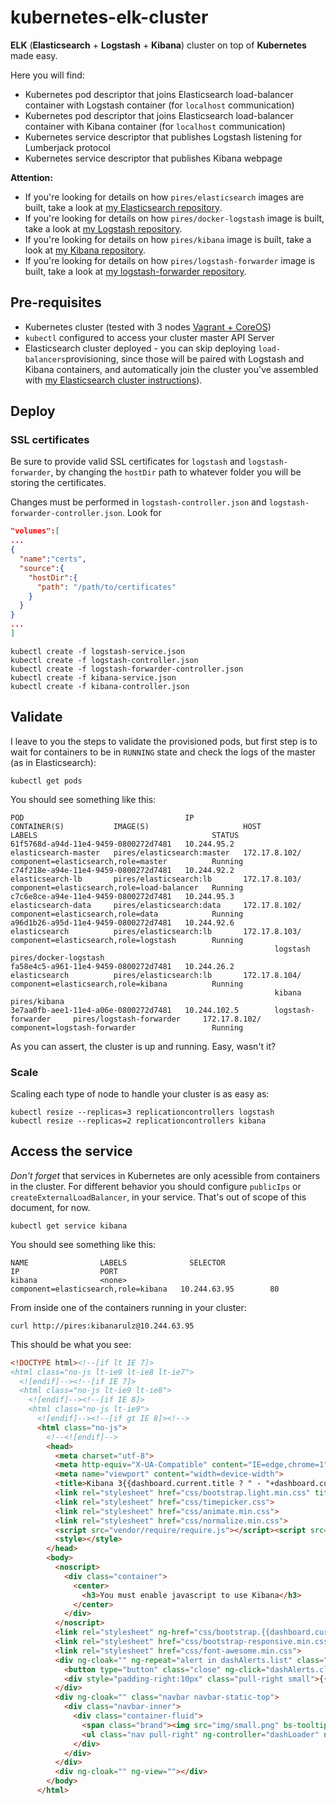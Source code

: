 # kubernetes-elk-cluster
**ELK** (**Elasticsearch** + **Logstash** + **Kibana**) cluster on top of **Kubernetes** made easy.

Here you will find:
* Kubernetes pod descriptor that joins Elasticsearch load-balancer container with Logstash container (for ```localhost``` communication)
* Kubernetes pod descriptor that joins Elasticsearch load-balancer container with Kibana container (for ```localhost``` communication)
* Kubernetes service descriptor that publishes Logstash listening for Lumberjack protocol
* Kubernetes service descriptor that publishes Kibana webpage

**Attention:** 
* If you're looking for details on how ```pires/elasticsearch``` images are built, take a look at [my Elasticsearch repository](https://github.com/pires/kubernetes-elasticsearch-cluster).
* If you're looking for details on how ```pires/docker-logstash``` image is built, take a look at [my Logstash repository](https://github.com/pires/docker-logstash).
* If you're looking for details on how ```pires/kibana``` image is built, take a look at [my Kibana repository](https://github.com/pires/kibana).
* If you're looking for details on how ```pires/logstash-forwarder``` image is built, take a look at [my logstash-forwarder repository](https://github.com/pires/logstash-forwarder).

## Pre-requisites

* Kubernetes cluster (tested with 3 nodes [Vagrant + CoreOS](https://github.com/pires/kubernetes-vagrant-coreos-cluster))
* ```kubectl``` configured to access your cluster master API Server
* Elasticsearch cluster deployed - you can skip deploying ```load-balancers```provisioning, since those will be paired with Logstash and Kibana containers, and automatically join the cluster you've assembled with [my Elasticsearch cluster instructions](https://github.com/pires/kubernetes-elasticsearch-cluster)).

## Deploy

### SSL certificates

Be sure to provide valid SSL certificates for ```logstash``` and ```logstash-forwarder```, by changing the ```hostDir``` path to whatever folder you will be storing the certificates.

Changes must be performed in ```logstash-controller.json``` and ```logstash-forwarder-controller.json```. Look for
```json
"volumes":[
...
{
  "name":"certs",
  "source":{
    "hostDir":{
      "path": "/path/to/certificates"
    }
  }
}
...
]
```

```
kubectl create -f logstash-service.json
kubectl create -f logstash-controller.json
kubectl create -f logstash-forwarder-controller.json
kubectl create -f kibana-service.json
kubectl create -f kibana-controller.json
```

## Validate

I leave to you the steps to validate the provisioned pods, but first step is to wait for containers to be in ```RUNNING``` state and check the logs of the master (as in Elasticsearch):

```
kubectl get pods
```

You should see something like this:

```
POD                                    IP                  CONTAINER(S)           IMAGE(S)                     HOST                LABELS                                       STATUS
61f5768d-a94d-11e4-9459-0800272d7481   10.244.95.2         elasticsearch-master   pires/elasticsearch:master   172.17.8.102/       component=elasticsearch,role=master          Running
c74f218e-a94e-11e4-9459-0800272d7481   10.244.92.2         elasticsearch-lb       pires/elasticsearch:lb       172.17.8.103/       component=elasticsearch,role=load-balancer   Running
c7c6e8ce-a94e-11e4-9459-0800272d7481   10.244.95.3         elasticsearch-data     pires/elasticsearch:data     172.17.8.102/       component=elasticsearch,role=data            Running
a96d1b26-a95d-11e4-9459-0800272d7481   10.244.92.6         elasticsearch          pires/elasticsearch:lb       172.17.8.103/       component=elasticsearch,role=logstash        Running
                                                           logstash               pires/docker-logstash
fa58e4c5-a961-11e4-9459-0800272d7481   10.244.26.2         elasticsearch          pires/elasticsearch:lb       172.17.8.104/       component=elasticsearch,role=kibana          Running
                                                           kibana                 pires/kibana
3e7aa0fb-aee1-11e4-a06e-0800272d7481   10.244.102.5        logstash-forwarder     pires/logstash-forwarder     172.17.8.102/       component=logstash-forwarder                 Running
```

As you can assert, the cluster is up and running. Easy, wasn't it?

### Scale

Scaling each type of node to handle your cluster is as easy as:

```
kubectl resize --replicas=3 replicationcontrollers logstash
kubectl resize --replicas=2 replicationcontrollers kibana
```

## Access the service

*Don't forget* that services in Kubernetes are only acessible from containers in the cluster. For different behavior you should configure ```publicIps``` or ```createExternalLoadBalancer```, in your service. That's out of scope of this document, for now.

```
kubectl get service kibana
```

You should see something like this:

```
NAME                LABELS              SELECTOR                              IP                  PORT
kibana              <none>              component=elasticsearch,role=kibana   10.244.63.95        80
```

From inside one of the containers running in your cluster:

```
curl http://pires:kibanarulz@10.244.63.95
```

This should be what you see:

```html
<!DOCTYPE html><!--[if lt IE 7]>
<html class="no-js lt-ie9 lt-ie8 lt-ie7">
  <![endif]--><!--[if IE 7]>
  <html class="no-js lt-ie9 lt-ie8">
    <![endif]--><!--[if IE 8]>
    <html class="no-js lt-ie9">
      <![endif]--><!--[if gt IE 8]><!-->
      <html class="no-js">
        <!--<![endif]-->
        <head>
          <meta charset="utf-8">
          <meta http-equiv="X-UA-Compatible" content="IE=edge,chrome=1">
          <meta name="viewport" content="width=device-width">
          <title>Kibana 3{{dashboard.current.title ? " - "+dashboard.current.title : ""}}</title>
          <link rel="stylesheet" href="css/bootstrap.light.min.css" title="Light">
          <link rel="stylesheet" href="css/timepicker.css">
          <link rel="stylesheet" href="css/animate.min.css">
          <link rel="stylesheet" href="css/normalize.min.css">
          <script src="vendor/require/require.js"></script><script src="app/components/require.config.js"></script><script>require(['app'], function () {})</script>
          <style></style>
        </head>
        <body>
          <noscript>
            <div class="container">
              <center>
                <h3>You must enable javascript to use Kibana</h3>
              </center>
            </div>
          </noscript>
          <link rel="stylesheet" ng-href="css/bootstrap.{{dashboard.current.style||'dark'}}.min.css">
          <link rel="stylesheet" href="css/bootstrap-responsive.min.css">
          <link rel="stylesheet" href="css/font-awesome.min.css">
          <div ng-cloak="" ng-repeat="alert in dashAlerts.list" class="alert-{{alert.severity}} dashboard-notice" ng-show="$last">
            <button type="button" class="close" ng-click="dashAlerts.clear(alert)" style="padding-right:50px">&times;</button> <strong>{{alert.title}}</strong> <span ng-bind-html="alert.text"></span>
            <div style="padding-right:10px" class="pull-right small">{{$index + 1}} alert(s)</div>
          </div>
          <div ng-cloak="" class="navbar navbar-static-top">
            <div class="navbar-inner">
              <div class="container-fluid">
                <span class="brand"><img src="img/small.png" bs-tooltip="'Kibana '+(kbnVersion=='@REV@'?'master':kbnVersion)" data-placement="bottom"> {{dashboard.current.title}}</span>
                <ul class="nav pull-right" ng-controller="dashLoader" ng-init="init()" ng-include="'app/partials/dashLoader.html'"></ul>
              </div>
            </div>
          </div>
          <div ng-cloak="" ng-view=""></div>
        </body>
      </html>
```
